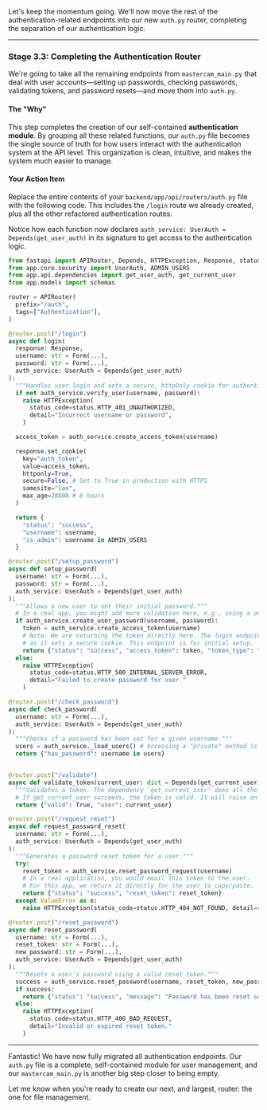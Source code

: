 Let's keep the momentum going. We'll now move the rest of the authentication-related endpoints into our new `auth.py` router, completing the separation of our authentication logic.

---

### Stage 3.3: Completing the Authentication Router

We're going to take all the remaining endpoints from `mastercam_main.py` that deal with user accounts—setting up passwords, checking passwords, validating tokens, and password resets—and move them into `auth.py`.

#### The "Why"

This step completes the creation of our self-contained **authentication module**. By grouping all these related functions, our `auth.py` file becomes the single source of truth for how users interact with the authentication system at the API level. This organization is clean, intuitive, and makes the system much easier to manage.

#### Your Action Item

Replace the entire contents of your `backend/app/api/routers/auth.py` file with the following code. This includes the `/login` route we already created, plus all the other refactored authentication routes.

Notice how each function now declares `auth_service: UserAuth = Depends(get_user_auth)` in its signature to get access to the authentication logic.

```python
from fastapi import APIRouter, Depends, HTTPException, Response, status, Form
from app.core.security import UserAuth, ADMIN_USERS
from app.api.dependencies import get_user_auth, get_current_user
from app.models import schemas

router = APIRouter(
  prefix="/auth",
  tags=["Authentication"],
)

@router.post("/login")
async def login(
  response: Response,
  username: str = Form(...),
  password: str = Form(...),
  auth_service: UserAuth = Depends(get_user_auth)
):
  """Handles user login and sets a secure, httpOnly cookie for authentication."""
  if not auth_service.verify_user(username, password):
    raise HTTPException(
      status_code=status.HTTP_401_UNAUTHORIZED,
      detail="Incorrect username or password",
    )

  access_token = auth_service.create_access_token(username)

  response.set_cookie(
    key="auth_token",
    value=access_token,
    httponly=True,
    secure=False, # Set to True in production with HTTPS
    samesite="lax",
    max_age=28800 # 8 hours
  )

  return {
    "status": "success",
    "username": username,
    "is_admin": username in ADMIN_USERS
  }

@router.post("/setup_password")
async def setup_password(
  username: str = Form(...),
  password: str = Form(...),
  auth_service: UserAuth = Depends(get_user_auth)
):
  """Allows a new user to set their initial password."""
  # In a real app, you might add more validation here, e.g., using a one-time setup token.
  if auth_service.create_user_password(username, password):
    token = auth_service.create_access_token(username)
    # Note: We are returning the token directly here. The login endpoint is preferred
    # as it sets a secure cookie. This endpoint is for initial setup.
    return {"status": "success", "access_token": token, "token_type": "bearer"}
  else:
    raise HTTPException(
      status_code=status.HTTP_500_INTERNAL_SERVER_ERROR,
      detail="Failed to create password for user."
    )

@router.post("/check_password")
async def check_password(
  username: str = Form(...),
  auth_service: UserAuth = Depends(get_user_auth)
):
  """Checks if a password has been set for a given username."""
  users = auth_service._load_users() # Accessing a "private" method is okay here as it's part of the same logical domain.
  return {"has_password": username in users}


@router.post("/validate")
async def validate_token(current_user: dict = Depends(get_current_user)):
  """Validates a token. The dependency 'get_current_user' does all the work."""
  # If get_current_user succeeds, the token is valid. It will raise an exception if not.
  return {"valid": True, "user": current_user}

@router.post("/request_reset")
async def request_password_reset(
  username: str = Form(...),
  auth_service: UserAuth = Depends(get_user_auth)
):
  """Generates a password reset token for a user."""
  try:
    reset_token = auth_service.reset_password_request(username)
    # In a real application, you would email this token to the user.
    # For this app, we return it directly for the user to copy/paste.
    return {"status": "success", "reset_token": reset_token}
  except ValueError as e:
    raise HTTPException(status_code=status.HTTP_404_NOT_FOUND, detail=str(e))

@router.post("/reset_password")
async def reset_password(
  username: str = Form(...),
  reset_token: str = Form(...),
  new_password: str = Form(...),
  auth_service: UserAuth = Depends(get_user_auth)
):
  """Resets a user's password using a valid reset token."""
  success = auth_service.reset_password(username, reset_token, new_password)
  if success:
    return {"status": "success", "message": "Password has been reset successfully."}
  else:
    raise HTTPException(
      status_code=status.HTTP_400_BAD_REQUEST,
      detail="Invalid or expired reset token."
    )
```

---

Fantastic\! We have now fully migrated all authentication endpoints. Our `auth.py` file is a complete, self-contained module for user management, and our `mastercam_main.py` is another big step closer to being empty.

Let me know when you're ready to create our next, and largest, router: the one for file management.
